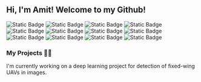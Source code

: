 ## Hi, I'm Amit! Welcome to my Github!

<!--
**amit-hershkovitz/amit-hershkovitz** is a ✨ _special_ ✨ repository because its `README.md` (this file) appears on your GitHub profile.

Here are some ideas to get you started:

- 🔭 I’m currently working on ...
- 🌱 I’m currently learning ...
- 👯 I’m looking to collaborate on ...
- 🤔 I’m looking for help with ...
- 💬 Ask me about ...
- 📫 How to reach me: ...
- 😄 Pronouns: ...
- ⚡ Fun fact: ...
-->

![Static Badge](https://img.shields.io/badge/Python-blue?style=for-the-badge&logo=Python&logoColor=yellow)
![Static Badge](https://img.shields.io/badge/MATLAB-orange?style=for-the-badge&logoColor=yellow)
![Static Badge](https://img.shields.io/badge/Bash-black?style=for-the-badge&logo=gnubash&logoColor=white)
![Static Badge](https://img.shields.io/badge/Git-black?style=for-the-badge&logo=Git&logoColor=red)
![Static Badge](https://img.shields.io/badge/TensorFlow-white?style=for-the-badge&logo=TensorFlow&logoColor=orange)
![Static Badge](https://img.shields.io/badge/pytorch-black?style=for-the-badge&logo=pytorch&logoColor=red)
![Static Badge](https://img.shields.io/badge/jupyter-white?style=for-the-badge&logo=jupyter&logoColor=orange)
![Static Badge](https://img.shields.io/badge/Numpy-darkblue?style=for-the-badge&logo=NumPy&logoColor=blue)
![Static Badge](https://img.shields.io/badge/pandas-white?style=for-the-badge&logo=pandas&logoColor=darkblue)
![Static Badge](https://img.shields.io/badge/Scipy-white?style=for-the-badge&logo=scipy&logoColor=blue)
![Static Badge](https://img.shields.io/badge/pytest-lightgrey?style=for-the-badge&logo=pytest&logoColor=white)
![Static Badge](https://img.shields.io/badge/Sphinx-blue?style=for-the-badge&logo=sphinx&logoColor=white)


### My Projects 👷‍♂️
I'm currently working on a deep learning project for detection of fixed-wing UAVs in images.
